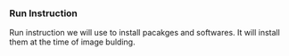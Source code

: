 ### Run Instruction

Run instruction we will use to install pacakges and softwares. It will install them at the time of image bulding.